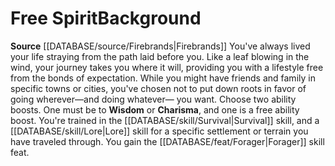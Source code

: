 ﻿---
ability:
- Wisdom
- Charisma
ability_boost:
- Wisdom
- Charisma
feat: '[[DATABASE/feat/Forager|Forager]]'
id: '358'
name: Free Spirit
rarity: Common
skill:
- '[[DATABASE/skill/Survival|Survival]]'
- '[[DATABASE/skill/Lore|Lore]] fora specific settlement or terrain you have traveled
  through.'
source: '[[DATABASE/source/Firebrands|Firebrands]]'
subcategory: general
type: Background

---
# Free Spirit<span class="item-type">Background</span>

**Source** [[DATABASE/source/Firebrands|Firebrands]]
You've always lived your life straying from the path laid before you. Like a leaf blowing in the wind, your journey takes you where it will, providing you with a lifestyle free from the bonds of expectation. While you might have friends and family in specific towns or cities, you've chosen not to put down roots in favor of going wherever—and doing whatever— you want.
Choose two ability boosts. One must be to **Wisdom** or **Charisma**, and one is a free ability boost.
You're trained in the [[DATABASE/skill/Survival|Survival]] skill, and a [[DATABASE/skill/Lore|Lore]] skill for a specific settlement or terrain you have traveled through. You gain the [[DATABASE/feat/Forager|Forager]] skill feat.